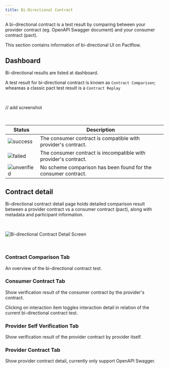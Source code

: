 ```yaml
---
title: Bi-Directional Contract
---
```


A bi-directional contract is a test result by comparing between your provider contract (eg. OpenAPI Swagger document) and your consumer contract (pact).

This section contains information of bi-directional UI on Pactflow.

## Dashboard

Bi-directional results are listed at dashboard. 

A test result for bi-directional contract is known as `Contract Comparison`; wheareas a classic pact test result is a `Contract Replay`


&nbsp;

// add screenshot

&nbsp;

<div class="status-table">

| Status | Description |
|-------------|-------------|
| ![success](/ui/success.png) | The consumer contract is compatible with provider's contract.|
| ![failed](/ui/failed.png) | The consumer contract is imcompatible with provider's contract.|
| ![unverified](/ui/unverified.png) | No scheme comparison has been found for the consumer contract. |

</div>

## Contract detail

Bi-directional contract detail page holds detailed comparison result between a provider contract vs a consumer contract (pact), along with metadata and participant information.

&nbsp;

![Bi-directional Contract Detail Screen](/ui/bdc-detail.png)

&nbsp;

### Contract Comparison Tab
An overview of the bi-directional contract test.

### Consumer Contract Tab
Show verification result of the consumer contract by the provider's contract.

Clicking on interaction item toggles interaction detail in relation of the current bi-directional contract test.

### Provider Self Verification Tab
Show verification result of the provider contract by provider itself.

### Provider Contract Tab
Show provider contract detail, currently only support OpenAPI Swagger.



